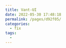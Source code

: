 ```yaml
---
title: Vant-UI
date: 2022-05-30 17:48:18
permalink: /pages/d92f05/
categories:
  - fix
tags:
  - 
---
```

